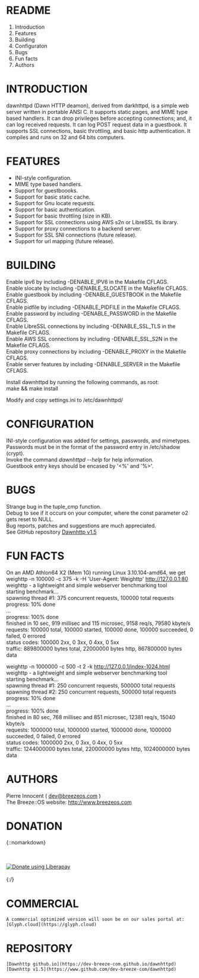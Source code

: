 README
======

   1. Introduction
   2. Features
   3. Building
   4. Configuraton
   5. Bugs
   6. Fun facts
   7. Authors


INTRODUCTION
============

   dawnhttpd (Dawn HTTP deamon), derived from darkhttpd, is a simple web
   server written in portable ANSI C. It supports static pages, and MIME
   type based handlers. It can drop privileges before accepting connections;
   and, it can log received requests. It can log POST request data in a
   guestbook. It supports SSL connections, basic throttling, and basic http
   authentication. It compiles and runs on 32 and 64 bits computers.


FEATURES
========

   - INI-style configuration.
   - MIME type based handlers.
   - Support for guestboooks.
   - Support for basic static cache.
   - Support for Gnu locate requests.
   - Support for basic authentication.
   - Support for basic throttling (size in KB).
   - Support for SSL connections using AWS s2n or LibreSSL tls ibrary.
   - Support for proxy connections to a backend server.
   - Support for SSL SNI connections (future release).
   - Support for url mapping (future release).


BUILDING
========

   Enable ipv6 by including -DENABLE_IPV6 in the Makefile CFLAGS.  
   Enable slocate by including -DENABLE_SLOCATE in the Makefile CFLAGS.  
   Enable guestbook by including -DENABLE_GUESTBOOK in the Makefile CFLAGS.  
   Enable pidfile by including -DENABLE_PIDFILE in the Makefile CFLAGS.  
   Enable password by including -DENABLE_PASSWORD in the Makefile CFLAGS.  
   Enable LibreSSL connections by including -DENABLE_SSL_TLS in the Makefile CFLAGS.  
   Enable AWS SSL connections by including -DENABLE_SSL_S2N in the Makefile CFLAGS.  
   Enable proxy connections by including -DENABLE_PROXY in the Makefile CFLAGS.  
   Enable server features by including -DENABLE_SERVER in the Makefile CFLAGS.  

   Install dawnhttpd by running the following commands, as root:  
	   make && make install  

   Modify and copy settings.ini to /etc/dawnhttpd/


CONFIGURATION
=============

   INI-style configuration was added for settings, passwords, and mimetypes.  
   Passwords must be in the format of the password entry in /etc/shadow (crypt).  
   Invoke the command *dawnhttpd --help* for help information.  
   Guestbook entry keys should be encased by '<%' and '%>'.


BUGS
====

   Strange bug in the tuple_cmp function.  
   Debug to see if it occurs on your computer, where the  const parameter o2 gets reset to NULL.  
   Bug reports, patches and suggestions are much appreciated.  
   See GitHub repository [Dawnhttp v1.5](https://www.github.com/dev-breeze-com/dawnhttpd)  


FUN FACTS
=========

   On an AMD Athlon64 X2 (Mem 1G) running Linux 3.10.104-amd64, we get  
   weighttp -n 100000 -c 375 -k -H 'User-Agent: Weighttp' http://127.0.0.1:80  
   weighttp - a lightweight and simple webserver benchmarking tool  
   starting benchmark...  
   spawning thread #1: 375 concurrent requests, 100000 total requests  
   progress: 10% done  
   ...  
   progress: 100% done  
   finished in 10 sec, 919 millisec and 115 microsec, 9158 req/s, 79580 kbyte/s  
   requests: 100000 total, 100000 started, 100000 done, 100000 succeeded, 0 failed, 0 errored  
   status codes: 100000 2xx, 0 3xx, 0 4xx, 0 5xx  
   traffic: 889800000 bytes total, 22000000 bytes http, 867800000 bytes data  

   weighttp -n 1000000 -c 500 -t 2 -k http://127.0.0.1/index-1024.html  
   weighttp - a lightweight and simple webserver benchmarking tool  
   starting benchmark...  
   spawning thread #1: 250 concurrent requests, 500000 total requests  
   spawning thread #2: 250 concurrent requests, 500000 total requests  
   progress: 10% done  
   ...  
   progress: 100% done  
   finished in 80 sec, 768 millisec and 851 microsec, 12381 req/s, 15040 kbyte/s  
   requests: 1000000 total, 1000000 started, 1000000 done, 1000000 succeeded, 0 failed, 0 errored  
   status codes: 1000000 2xx, 0 3xx, 0 4xx, 0 5xx  
   traffic: 1244000000 bytes total, 220000000 bytes http, 1024000000 bytes data  


AUTHORS
=======

   Pierre Innocent ( dev@breezeos.com )  
   The Breeze::OS website: http://www.breezeos.com


DONATION
========

{::nomarkdown}
	<div>  
	<script src="https://liberapay.com/breezeos/widgets/button.js"></script>  
    <noscript><a href="https://liberapay.com/breezeos/donate"><img alt="Donate using Liberapay" src="https://liberapay.com/assets/widgets/donate.svg"></a></noscript>
	</div>  
{:/}


COMMERCIAL
==========

	A commercial optimized version will soon be on our sales portal at:  
	[Glyph.cloud](https://glyph.cloud)


REPOSITORY
==========

	[Dawnhttp github.io](https://dev-breeze-com.github.io/dawnhttpd)
	[Dawnhttp v1.5](https://www.github.com/dev-breeze-com/dawnhttpd)

